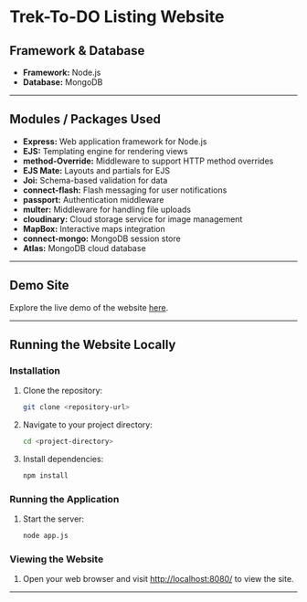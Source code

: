 # Trek-To-DO Listing Website

## Framework & Database

- **Framework:** Node.js
- **Database:** MongoDB

---

## Modules / Packages Used

- **Express:** Web application framework for Node.js
- **EJS:** Templating engine for rendering views
- **method-Override:** Middleware to support HTTP method overrides
- **EJS Mate:** Layouts and partials for EJS
- **Joi:** Schema-based validation for data
- **connect-flash:** Flash messaging for user notifications
- **passport:** Authentication middleware
- **multer:** Middleware for handling file uploads
- **cloudinary:** Cloud storage service for image management
- **MapBox:** Interactive maps integration
- **connect-mongo:** MongoDB session store
- **Atlas:** MongoDB cloud database

---

## Demo Site

Explore the live demo of the website [here](https://trek-to-do-listing-site.onrender.com/).

---

## Running the Website Locally

### Installation

1. Clone the repository:
    ```bash
    git clone <repository-url>
    ```
2. Navigate to your project directory:
    ```bash
    cd <project-directory>
    ```
3. Install dependencies:
    ```bash
    npm install
    ```

### Running the Application

1. Start the server:
    ```bash
    node app.js
    ```

### Viewing the Website

1. Open your web browser and visit [http://localhost:8080/](http://localhost:8080/) to view the site.

---
